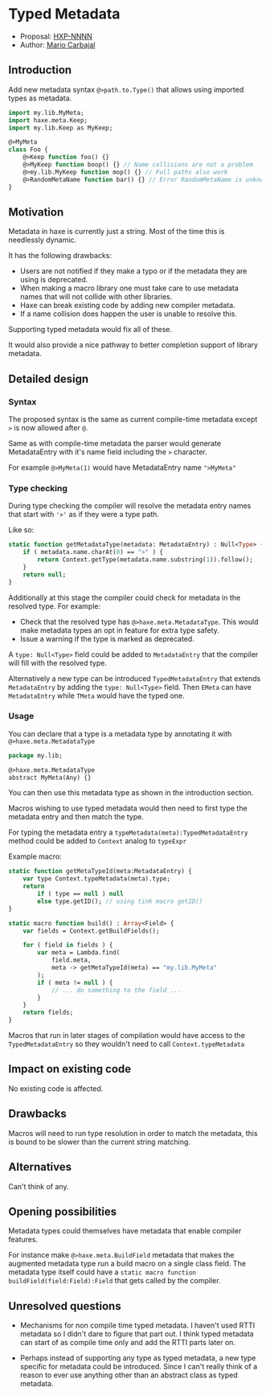 # Typed Metadata

* Proposal: [HXP-NNNN](NNNN-typed-metadata.md)
* Author: [Mario Carbajal](https://github.com/basro)

## Introduction

Add new metadata syntax `@>path.to.Type()` that allows using imported types as metadata.

```haxe
import my.lib.MyMeta;
import haxe.meta.Keep;
import my.lib.Keep as MyKeep;

@>MyMeta
class Foo {
	@>Keep function foo() {}
	@>MyKeep function boop() {} // Name collisions are not a problem
	@>my.lib.MyKeep function mop() {} // Full paths also work
	@>RandomMetaName function bar() {} // Error RandomMetaName is unknown
}
```

## Motivation

Metadata in haxe is currently just a string. Most of the time this is needlessly dynamic.

It has the following drawbacks:
* Users are not notified if they make a typo or if the metadata they are using is deprecated.
* When making a macro library one must take care to use metadata names that will not collide with other libraries.
* Haxe can break existing code by adding new compiler metadata.
* If a name collision does happen the user is unable to resolve this.

Supporting typed metadata would fix all of these.

It would also provide a nice pathway to better completion support of library metadata.


## Detailed design

### Syntax

The proposed syntax is the same as current compile-time metadata except `>` is now allowed after `@`.

Same as with compile-time metadata the parser would generate MetadataEntry with it's name field including the `>` character.

For example `@>MyMeta(1)` would have MetadataEntry name `">MyMeta"`

### Type checking

During type checking the compiler will resolve the metadata entry names that start with `'>'` as if they were a type path.

Like so:
```haxe
static function getMetadataType(metadata: MetadataEntry) : Null<Type> {
	if ( metadata.name.charAt(0) == ">" ) {
		return Context.getType(metadata.name.substring(1)).follow();
	}
	return null;
}
```

Additionally at this stage the compiler could check for metadata in the resolved type. For example:
* Check that the resolved type has `@>haxe.meta.MetadataType`. This would make metadata types an opt in feature for extra type safety.
* Issue a warning if the type is marked as deprecated.

A `type: Null<Type>` field could be added to `MetadataEntry` that the compiler will fill with the resolved type.

Alternatively a new type can be introduced `TypedMetadataEntry` that extends `MetadataEntry` by adding the `type: Null<Type>` field. Then `EMeta` can have `MetadataEntry` while `TMeta` would have the typed one.

### Usage

You can declare that a type is a metadata type by annotating it with `@>haxe.meta.MetadataType`

```haxe
package my.lib;

@>haxe.meta.MetadataType
abstract MyMeta(Any) {}
```

You can then use this metadata type as shown in the introduction section.

Macros wishing to use typed metadata would then need to first type the metadata entry and then match the type.

For typing the metadata entry a `typeMetadata(meta):TypedMetadataEntry` method could be added to `Context` analog to `typeExpr`

Example macro:
```haxe
static function getMetaTypeId(meta:MetadataEntry) {
	var type Context.typeMetadata(meta).type;
	return
		if ( type == null ) null
		else type.getID(); // using tink macro getID()
}

static macro function build() : Array<Field> {
	var fields = Context.getBuildFields();

	for ( field in fields ) {
		var meta = Lambda.find(
			field.meta,
			meta -> getMetaTypeId(meta) == "my.lib.MyMeta"
		);
		if ( meta != null ) {
			// ... do something to the field ...
		}
	}
	return fields;
}
```

Macros that run in later stages of compilation would have access to the `TypedMetadataEntry` so they wouldn't need to call `Context.typeMetadata`

## Impact on existing code

No existing code is affected.

## Drawbacks

Macros will need to run type resolution in order to match the metadata, this is bound to be slower than the current string matching.

## Alternatives

Can't think of any.

## Opening possibilities

Metadata types could themselves have metadata that enable compiler features.

For instance make `@>haxe.meta.BuildField` metadata that makes the augmented metadata type run a build macro on a single class field. The metadata type itself could have a `static macro function buildField(field:Field):Field` that gets called by the compiler.

## Unresolved questions

* Mechanisms for non compile time typed metadata. I haven't used RTTI metadata so I didn't dare to figure that part out. I think typed metadata can start of as compile time only and add the RTTI parts later on.

* Perhaps instead of supporting any type as typed metadata, a new type specific for metadata could be introduced. Since I can't really think of a reason to ever use anything other than an abstract class as typed metadata.
